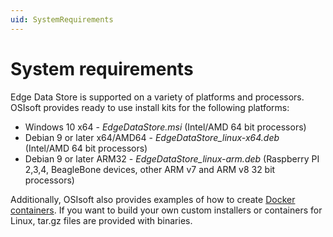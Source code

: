 ```yaml
---
uid: SystemRequirements
---
```


# System requirements

Edge Data Store is supported on a variety of platforms and processors. OSIsoft provides ready to use install kits for the following platforms:

* Windows 10 x64 - _EdgeDataStore.msi_ (Intel/AMD 64 bit processors)
* Debian 9 or later x64/AMD64 - _EdgeDataStore_linux-x64.deb_ (Intel/AMD 64 bit processors)
* Debian 9 or later ARM32 - _EdgeDataStore_linux-arm.deb_ (Raspberry PI 2,3,4, BeagleBone devices, other ARM v7 and ARM v8 32 bit processors)

Additionally, OSIsoft also provides examples of how to create [Docker containers](xref:edgeDocker). If you want to build your own custom installers or containers for Linux, tar.gz files are provided with binaries.
